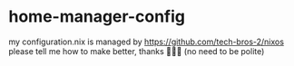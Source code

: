 # home-manager-config

my configuration.nix is managed by https://github.com/tech-bros-2/nixos
please tell me how to make better, thanks 🙏🙏🙏
(no need to be polite)
